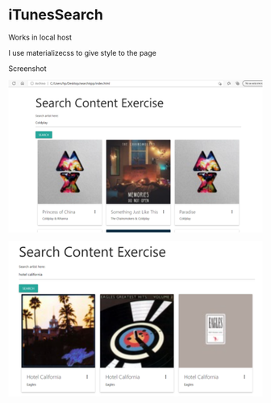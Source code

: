 ﻿# iTunesSearch
Works in local host

I use materializecss to give style to the page


Screenshot

![Screenshot](searchAPP.png)


![Screenshot](hotel.png)
